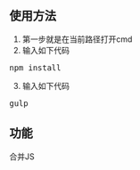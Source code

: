 ﻿## 使用方法 ##

1. 第一步就是在当前路径打开cmd
2. 输入如下代码
<pre>npm install</pre>
3. 输入如下代码
<pre>gulp</pre>	

## 功能 ##

合并JS